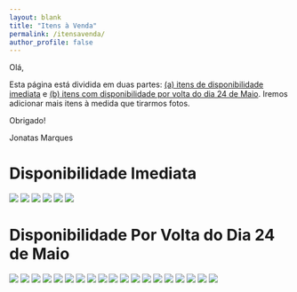 ```yaml
---
layout: blank
title: "Itens à Venda"
permalink: /itensavenda/
author_profile: false
---
```


Olá,

Esta página está dividida em duas partes: [(a) itens de disponibilidade imediata](#disponibilidade-imediata) e [(b) itens com disponibilidade por volta do dia 24 de Maio](#disponibilidade-por-volta-do-dia-24-de-maio). Iremos adicionar mais itens à medida que tirarmos fotos.

Obrigado!

Jonatas Marques

# Disponibilidade Imediata

![](../images/its/003.jpeg)
![](../images/its/004.jpeg)
![](../images/its/005.jpeg)
![](../images/its/006.jpeg)
![](../images/its/007.jpeg)
![](../images/its/008.jpeg)

# Disponibilidade Por Volta do Dia 24 de Maio

![](../images/its/013.jpeg)
![](../images/its/014.jpeg)
![](../images/its/015.jpeg)
![](../images/its/016.jpeg)
![](../images/its/017.jpeg)
![](../images/its/018.jpeg)
![](../images/its/019.jpeg)
![](../images/its/020.jpeg)
![](../images/its/021.jpeg)
![](../images/its/022.jpeg)
![](../images/its/023.jpeg)
![](../images/its/024.jpeg)
![](../images/its/025.jpeg)
![](../images/its/026.jpeg)
![](../images/its/027.jpeg)
![](../images/its/028.jpeg)
![](../images/its/029.jpeg)
![](../images/its/030.jpeg)
![](../images/its/031.jpeg)